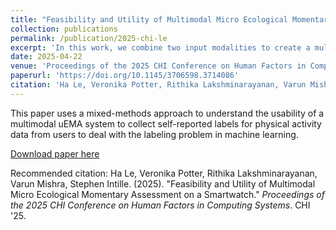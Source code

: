 ```yaml
---
title: "Feasibility and Utility of Multimodal Micro Ecological Momentary Assessment on a Smartwatch"
collection: publications
permalink: /publication/2025-chi-le
excerpt: 'In this work, we combine two input modalities to create a multimodal-μ EMA system, allowing participants to choose between speech or touch input to self-report physical activity and posture information. This paper reports on feasibility and usability of the multimodal system based on field testing with 20 participants.'
date: 2025-04-22
venue: 'Proceedings of the 2025 CHI Conference on Human Factors in Computing Systems'
paperurl: 'https://doi.org/10.1145/3706598.3714086'
citation: 'Ha Le, Veronika Potter, Rithika Lakshminarayanan, Varun Mishra, Stephen Intille. (2025). &quot;Feasibility and Utility of Multimodal Micro Ecological Momentary Assessment on a Smartwatch.&quot; <i>Proceedings of the 2025 CHI Conference on Human Factors in Computing Systems</i>. CHI '25.'
---
```

This paper uses a mixed-methods approach to understand the usability of a multimodal uEMA system to collect self-reported labels for physical activity data from users to deal with the labeling problem in machine learning.

[Download paper here](http://rithika-lakshminarayanan.github.io/files/le_feasibility_2025.pdf)

Recommended citation: Ha Le, Veronika Potter, Rithika Lakshminarayanan, Varun Mishra, Stephen Intille. (2025). "Feasibility and Utility of Multimodal Micro Ecological Momentary Assessment on a Smartwatch." <i>Proceedings of the 2025 CHI Conference on Human Factors in Computing Systems</i>. CHI '25.